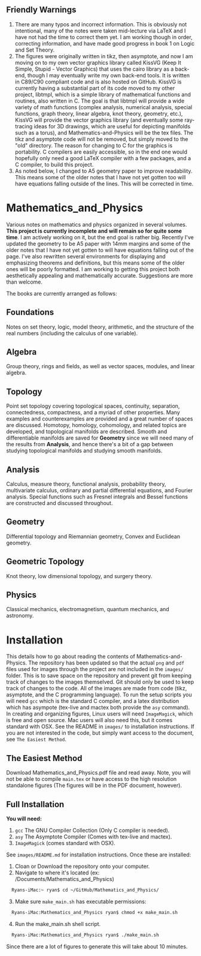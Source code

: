## Friendly Warnings
  1. There are many typos and incorrect information. This is obviously not
     intentional, many of the notes were taken mid-lecture via LaTeX and I have
     not had the time to correct them yet. I am working though in order,
     correcting information, and have made good progress in book 1 on Logic and
     Set Theory.
  2. The figures were originally written in tikz, then asymptote, and now I am
     moving on to my own vector graphics library called KissVG (Keep It Simple,
     Stupid - Vector Graphics) that uses the cairo library as a back-end, though
     I may eventually write my own back-end tools. It is written in C89/C90
     compliant code and is also hosted on GitHub. KissVG is currently having a
     substantial part of its code moved to my other project, libtmpl, which is
     a simple library of mathematical functions and routines, also written in
     C. The goal is that libtmpl will provide a wide variety of math functions
     (complex analysis, numerical analysis, special functions, graph theory,
     linear algebra, knot theory, geometry, etc.), KissVG will provide the
     vector graphics library (and eventually some ray-tracing ideas for 3D
     drawings, which are useful for depicting manifolds such as a torus), and
     Mathematics-and-Physics will be the tex files. The tikz and asymptote code
     will not be removed, but simply moved to the "old" directory. The reason
     for changing to C for the graphics is portability. C compilers are easily
     accessible, so in the end one would hopefully only need a good LaTeX
     compiler with a few packages, and a C compiler, to build this project.
  3. As noted below, I changed to A5 geometry paper to improve readability. This
     means some of the older notes that I have not yet gotten too will have
     equations falling outside of the lines. This will be corrected in time.

# Mathematics_and_Physics
Various notes on mathematics and physics organized in several volumes. **This
project is currently incomplete and will remain so for quite some time**. I am
actively working on it, but the end goal is rather big. Recently I've updated
the geometry to be A5 paper with 14mm margins and some of the older notes that
I have not yet gotten to will have equations falling out of the page. I've
also rewritten several environments for displaying and emphasizing theorems and
definitions, but this means some of the older ones will be poorly formatted. I
am working to getting this project both aesthetically appealing and
mathematically accurate. Suggestions are more than welcome.

The books are currently arranged as follows:

## Foundations
Notes on set theory, logic, model theory, arithmetic, and the structure of the
real numbers (including the calculus of one variable).

## Algebra
Group theory, rings and fields, as well as vector spaces, modules, and linear
algebra.

## Topology
Point set topology covering topological spaces, continuity, separation,
connectedness, compactness, and a myriad of other properties. Many examples and
counterexamples are provided and a great number of spaces are discussed.
Homotopy, homology, cohomology, and related topics are developed, and
topological manifolds are described. Smooth and differentiable manifolds are
saved for **Geometry** since we will need many of the results from **Analysis**,
and hence there's a bit of a gap between studying topological manifolds and
studying smooth manifolds.

## Analysis
Calculus, measure theory, functional analysis, probability theory,
multivariate calculus, ordinary and partial differential equations, and
Fourier analysis. Special functions such as Fresnel integrals and Bessel
functions are constructed and discussed throughout.

## Geometry
Differential topology and Riemannian geometry, Convex and Euclidean geometry.

## Geometric Topology
Knot theory, low dimensional topology, and surgery theory.

## Physics
Classical mechanics, electromagnetism, quantum mechanics, and astronomy.

# Installation
This details how to go about reading the contents of Mathematics-and-Physics.
The repository has been updated so that the actual `png` and `pdf` files used
for images through the project are not included in the `images/` folder. This is
to save space on the repository and prevent git from keeping track of changes to
the images themselved. Git should only be used to keep track of changes to the
code. All of the images are made from code (tikz, asymptote, and the C
programming language). To run the setup scripts you will need `gcc` which is the
standard C compiler, and a latex distribution which has asympote (tex-live and
mactex both provide the `asy` command). In creating and organizing figures,
Linux users will need `ImageMagick`, which is free and open source. Mac users
will also need this, but it comes standard with OSX. See the README in `images/`
to installation instructions. If you are not interested in the code, but simply
want access to the document, see `The Easiest Method`.

## The Easiest Method
Download Mathematics_and_Physics.pdf file and read away. Note, you will not be
able to compile `main.tex` or have access to the high resolution standalone
figures (The figures will be in the PDF document, however).

## Full Installation
**You will need:**
  1. `gcc` The GNU Compiler Collection (Only C compiler is needed).
  2. `asy` The Asymptote Compiler (Comes with tex-live and mactex).
  3. `ImageMagick` (comes standard with OSX).

See `images/README.md` for installation instructions. Once these are installed:
  1. Cloan or Download the repository onto your computer.
  2. Navigate to where it's located (ex: /Documents/Mathematics_and_Physics)
  ```Bash
    Ryans-iMac:~ ryan$ cd ~/GitHub/Mathematics_and_Physics/
  ```
  3. Make sure `make_main.sh` has executable permissions:
  ```Bash
    Ryans-iMac:Mathematics_and_Physics ryan$ chmod +x make_main.sh
  ```
  4. Run the make_main.sh shell script.
  ```Bash
    Ryans-iMac:Mathematics_and_Physics ryan$ ./make_main.sh
  ```
Since there are a lot of figures to generate this will take about 10 minutes.
